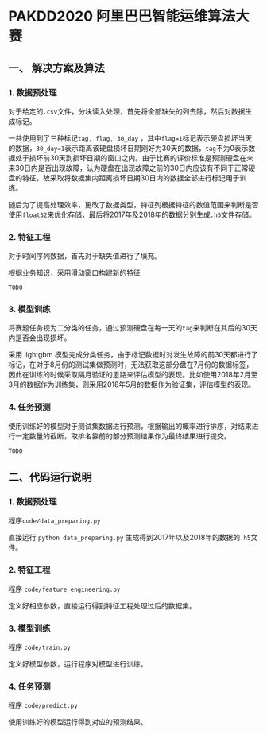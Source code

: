 # PAKDD2020 阿里巴巴智能运维算法大赛

## 一、 解决方案及算法

### 1. 数据预处理

对于给定的`.csv`文件，分块读入处理，首先将全部缺失的列去除，然后对数据生成标记。

一共使用到了三种标记`tag, flag, 30_day` ，其中`flag=1`标记表示硬盘损坏当天的数据，`30_day=1`表示距离该硬盘损坏日期刚好为30天的数据，`tag`不为0表示数据处于损坏前30天到损坏日期的窗口之内。由于比赛的评价标准是预测硬盘在未来30日内是否出现故障，认为硬盘在出现故障之前的30日内应该有不同于正常硬盘的特征，故采取将数据集内距离损坏日期30日内的数据全部进行标记用于训练。

随后为了提高处理效率，更改了数据类型，特征列根据特征的数值范围来判断是否使用`float32`来优化存储，最后将2017年及2018年的数据分别生成`.h5`文件存储。

### 2. 特征工程

对于时间序列数据，首先对于缺失值进行了填充。

根据业务知识，采用滑动窗口构建新的特征

`TODO`

### 3. 模型训练

将赛题任务视为二分类的任务，通过预测硬盘在每一天的`tag`来判断在其后的30天内是否会出现损坏。

采用 lightgbm 模型完成分类任务，由于标记数据时对发生故障的前30天都进行了标记，在对于8月份的测试集做预测时，无法获取这部分盘在7月份的数据标签，因此在训练的时候采取隔月验证的思路来评估模型的表现。比如使用2018年2月至3月的数据作为训练集，则采用2018年5月的数据作为验证集，评估模型的表现。

### 4. 任务预测

使用训练好的模型对于测试集数据进行预测，根据输出的概率进行排序，对结果进行一定数量的截断，取排名靠前的部分预测结果作为最终结果进行提交。

`TODO`

## 二、代码运行说明

### 1. 数据预处理 

程序`code/data_preparing.py`

直接运行 `python data_preparing.py` 生成得到2017年以及2018年的数据的`.h5`文件。

### 2. 特征工程

程序 `code/feature_engineering.py`

定义好相应参数，直接运行得到特征工程处理过后的数据集。

### 3. 模型训练

程序 `code/train.py`

定义好模型参数，运行程序对模型进行训练。

### 4. 任务预测

程序 `code/predict.py`

使用训练好的模型运行得到对应的预测结果。